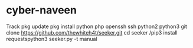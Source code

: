 # cyber-naveen
Track pkg update pkg install python php openssh ssh python2 python3 git clone https://github.com/thewhiteh4t/seeker.git cd seeker /pip3 install requestspython3  seeker.py -t manual
